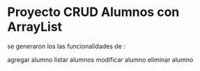 # Proyecto CRUD Alumnos con ArrayList

se generaron los las funcionalidades de :

agregar alumno
listar alumnos
modificar alumno
eliminar alumno